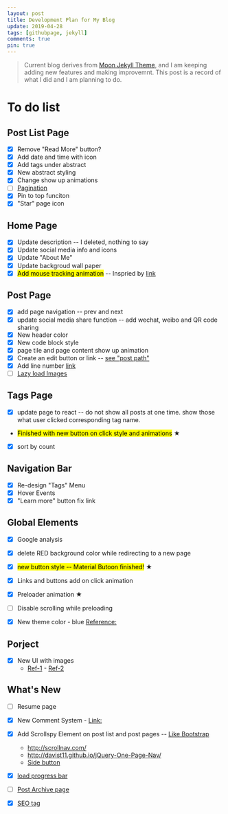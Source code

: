 ```yaml
---
layout: post
title: Development Plan for My Blog
update: 2019-04-28
tags: [githubpage, jekyll]
comments: true
pin: true
---
```


>Current blog derives from [Moon Jekyll Theme](https://github.com/TaylanTatli/Moon), and I am keeping adding new features and making improvemnt. This post is a record of what I did and I am planning to do.

# To do list

## Post List Page

- [x] Remove "Read More" button?
- [x] Add date and time with icon
- [x] Add tags under abstract
- [x] New abstract styling
- [x] Change show up animations
- [ ] [Pagination](https://jekyllrb.com/docs/pagination/)
- [x] Pin to top funciton
- [x] "Star" page icon

## Home Page

- [x] Update description -- I deleted, nothing to say
- [x] Update social media info and icons
- [x] Update "About Me"
- [x] Update backgroud wall paper 
- [x] <mark>Add mouse tracking animation</mark> -- Inspried by [link](https://tympanus.net/Development/AnimatedHeaderBackgrounds/index.html)

## Post Page
- [x] add page navigation -- prev and next
- [x] update social media share function -- add wechat, weibo and QR code sharing
- [x] New header color
- [x] New code block style
- [x] page tile and page content show up animation
- [x] Create an edit button or link -- [see "post path"](https://jekyllrb.com/docs/variables/)
- [x] Add line number [link](https://prismjs.com/download.html#themes=prism-dark&languages=markup+css+clike+javascript)
- [ ] [Lazy load Images](https://www.sitepoint.com/five-techniques-lazy-load-images-website-performance/)

## Tags Page
- [x] update page to react -- do not show all posts at one time. show those what user clicked corresponding tag name. 
- <mark>Finished with new button on click style and animations</mark> ★ 
- [x] sort by count

## Navigation Bar
- [x] Re-design "Tags" Menu
- [x] Hover Events
- [x] "Learn more" button fix link

## Global Elements
- [x] Google analysis
- [x] delete RED background color while redirecting to a new page
- [x] <mark>new button style -- Material Butoon finished!</mark> ★ 
- [x] Links and buttons add on click animation
- [x] Preloader animation ★ 
- [ ] Disable scrolling while preloading

- [x] New theme color - blue [Reference:](https://themes.muffingroup.com/betheme/nam-nec-felis-et-nibh-posuere/)

## Porject
- [x] New UI with images 
    - [Ref-1](https://codemyui.com/blog-card-image-left-right/) - [Ref-2](https://codemyui.com/masonry-layout-card-ui-for-blogs/)

## What's New
- [ ] Resume page
- [x] New Comment System - [Link:](https://valine.js.org/)
- [x] Add Scrollspy Element on post list and post pages -- [Like Bootstrap](https://getbootstrap.com/docs/4.0/components/scrollspy/) 
    - http://scrollnav.com/ 
    - http://davist11.github.io/jQuery-One-Page-Nav/
    - [Side button](https://codemyui.com/pure-css-sliding-navigation-button-animation/)
- [x] [load progress bar](https://github.hubspot.com/pace/docs/welcome/)
- [ ] [Post Archive page](https://github.com/jekyll/jekyll-archives)
- [x] [SEO tag](https://github.com/jekyll/jekyll-seo-tag)

